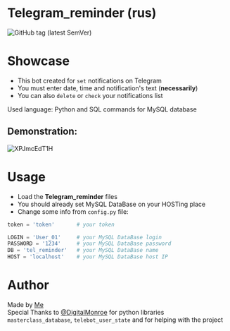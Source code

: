 # Telegram_reminder (rus)
![GitHub tag (latest SemVer)](https://img.shields.io/github/v/tag/Tooloom/Telegram_reminder?color=%2300b359&label=virsion&style=flat-square)
# Showcase
- This bot created for `set` notifications on Telegram
- You must enter date, time and notification's text (**necessarily**)
- You can also `delete` or `check` your notifications list

Used language: Python and SQL commands for MySQL database
## Demonstration:
![XPJmcEdT1H](https://user-images.githubusercontent.com/57460354/119227795-56838080-bb18-11eb-8cd7-de0947c50544.gif)
# Usage
- Load the **Telegram_reminder** files
- You should already set MySQL DataBase on your HOSTing place
- Change some info from `config.py` file:
```py
token = 'token'       # your token

LOGIN = 'User_01'     # your MySQL DataBase login
PASSWORD = '1234'     # your MySQL DataBase password
DB = 'tel_reminder'   # your MySQL DataBase name
HOST = 'localhost'    # your MySQL DataBase host IP
```
# Author
Made by [Me](https://github.com/Tooloom)<br>
Special Thanks to [@DigitalMonroe](https://gitlab.com/DigitalMonroe) for python libraries `masterclass_database`, `telebot_user_state` and for helping with the project
